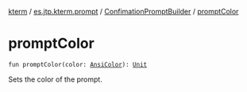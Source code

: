 [kterm](../../index.md) / [es.jtp.kterm.prompt](../index.md) / [ConfimationPromptBuilder](index.md) / [promptColor](./prompt-color.md)

# promptColor

`fun promptColor(color: `[`AnsiColor`](../../es.jtp.kterm/-ansi-color/index.md)`): `[`Unit`](https://kotlinlang.org/api/latest/jvm/stdlib/kotlin/-unit/index.html)

Sets the color of the prompt.

